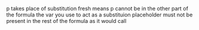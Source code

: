 p takes place of substitution
fresh means p cannot be in the other part of the formula
the var you use to act as a substituion placeholder must not be present in the rest of the formula as it would call 